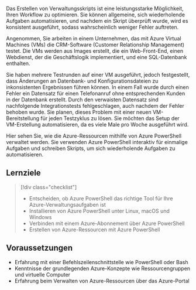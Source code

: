Das Erstellen von Verwaltungsskripts ist eine leistungsstarke Möglichkeit, Ihren Workflow zu optimieren. Sie können allgemeine, sich wiederholende Aufgaben automatisieren, und nachdem ein Skript überprüft wurde, wird es konsistent ausgeführt, sodass wahrscheinlich weniger Fehler auftreten.

Angenommen, Sie arbeiten in einem Unternehmen, das mit Azure Virtual Machines (VMs) die CRM-Software (Customer Relationship Management) testet. Die VMs werden aus Images erstellt, die ein Web-Front-End, einen Webdienst, der die Geschäftslogik implementiert, und eine SQL-Datenbank enthalten.

Sie haben mehrere Testrunden auf einer VM ausgeführt, jedoch festgestellt, dass Änderungen an Datenbank- und Konfigurationsdateien zu inkonsistenten Ergebnissen führen können. In einem Fall wurde durch einen Fehler ein Datensatz für einen Telefonanruf ohne entsprechenden Kunden in der Datenbank erstellt. Durch den verwaisten Datensatz sind nachfolgende Integrationstests fehlgeschlagen, auch nachdem der Fehler behoben wurde. Sie planen, dieses Problem mit einer neuen VM-Bereitstellung für jeden Testzyklus zu lösen. Sie möchten das Setup der VM-Erstellung automatisieren, da es viele Male pro Woche ausgeführt wird. 

Hier sehen Sie, wie die Azure-Ressourcen mithilfe von Azure PowerShell verwaltet werden. Sie verwenden Azure PowerShell interaktiv für einmalige Aufgaben und schreiben Skripts, um sich wiederholende Aufgaben zu automatisieren. 

## <a name="learning-objectives"></a>Lernziele
> [!div class="checklist"]
> * Entscheiden, ob Azure PowerShell das richtige Tool für Ihre Azure-Verwaltungsaufgaben ist
> * Installieren von Azure PowerShell unter Linux, macOS und Windows
> * Verbinden mit einem Azure-Abonnement über Azure PowerShell
> * Erstellen von Azure-Ressourcen mit Azure PowerShell

## <a name="prerequisites"></a>Voraussetzungen
- Erfahrung mit einer Befehlszeilenschnittstelle wie PowerShell oder Bash
- Kenntnisse der grundlegenden Azure-Konzepte wie Ressourcengruppen und virtuelle Computer
- Erfahrung beim Verwalten von Azure-Ressourcen über das Azure-Portal
